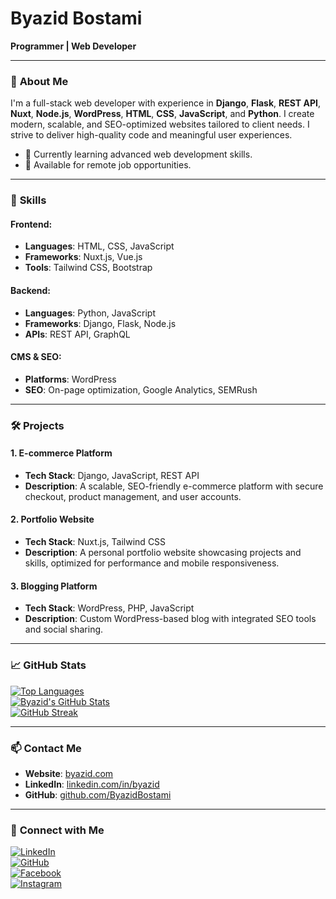 # **Byazid Bostami**  
**Programmer | Web Developer**

---

### 👋 **About Me**

I'm a full-stack web developer with experience in **Django**, **Flask**, **REST API**, **Nuxt**, **Node.js**, **WordPress**, **HTML**, **CSS**, **JavaScript**, and **Python**. I create modern, scalable, and SEO-optimized websites tailored to client needs. I strive to deliver high-quality code and meaningful user experiences.

- 🌱 Currently learning advanced web development skills.
- 🔭 Available for remote job opportunities.

---

### 💼 **Skills**

#### **Frontend:**
- **Languages**: HTML, CSS, JavaScript
- **Frameworks**: Nuxt.js, Vue.js
- **Tools**: Tailwind CSS, Bootstrap

#### **Backend:**
- **Languages**: Python, JavaScript
- **Frameworks**: Django, Flask, Node.js
- **APIs**: REST API, GraphQL

#### **CMS & SEO:**
- **Platforms**: WordPress
- **SEO**: On-page optimization, Google Analytics, SEMRush

---

### 🛠️ **Projects**

#### 1. **E-commerce Platform**
- **Tech Stack**: Django, JavaScript, REST API
- **Description**: A scalable, SEO-friendly e-commerce platform with secure checkout, product management, and user accounts.

#### 2. **Portfolio Website**
- **Tech Stack**: Nuxt.js, Tailwind CSS
- **Description**: A personal portfolio website showcasing projects and skills, optimized for performance and mobile responsiveness.

#### 3. **Blogging Platform**
- **Tech Stack**: WordPress, PHP, JavaScript
- **Description**: Custom WordPress-based blog with integrated SEO tools and social sharing.

---

### 📈 **GitHub Stats**

[![Top Languages](https://github-readme-stats.vercel.app/api/top-langs/?username=ByazidBostami&layout=compact&theme=radical)](https://github.com/anuraghazra/github-readme-stats)  
[![Byazid's GitHub Stats](https://github-readme-stats.vercel.app/api?username=ByazidBostami&show_icons=true&theme=radical)](https://github.com/anuraghazra/github-readme-stats)  
[![GitHub Streak](https://streak-stats.demolab.com/?user=ByazidBostami&theme=radical)](https://github.com/ByazidBostami)

---

### 📫 **Contact Me**

- **Website**: [byazid.com](https://byazid.com)
- **LinkedIn**: [linkedin.com/in/byazid](https://www.linkedin.com/in/byazid)
- **GitHub**: [github.com/ByazidBostami](https://github.com/ByazidBostami)

---

### 🌟 **Connect with Me**

[![LinkedIn](https://img.shields.io/badge/LinkedIn-0077B5?style=flat&logo=linkedin&logoColor=white)](https://www.linkedin.com/in/byazid)  
[![GitHub](https://img.shields.io/badge/GitHub-181717?style=flat&logo=github&logoColor=white)](https://github.com/ByazidBostami)  
[![Facebook](https://img.shields.io/badge/Facebook-1877F2?style=flat&logo=facebook&logoColor=white)](https://www.facebook.com/byazid.me)  
[![Instagram](https://img.shields.io/badge/Instagram-E4405F?style=flat&logo=instagram&logoColor=white)](https://www.instagram.com/byazid.insta)
